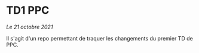 # TD1 PPC
*Le 21 octobre 2021*

Il s'agit d'un repo permettant de traquer les changements du premier TD de PPC.